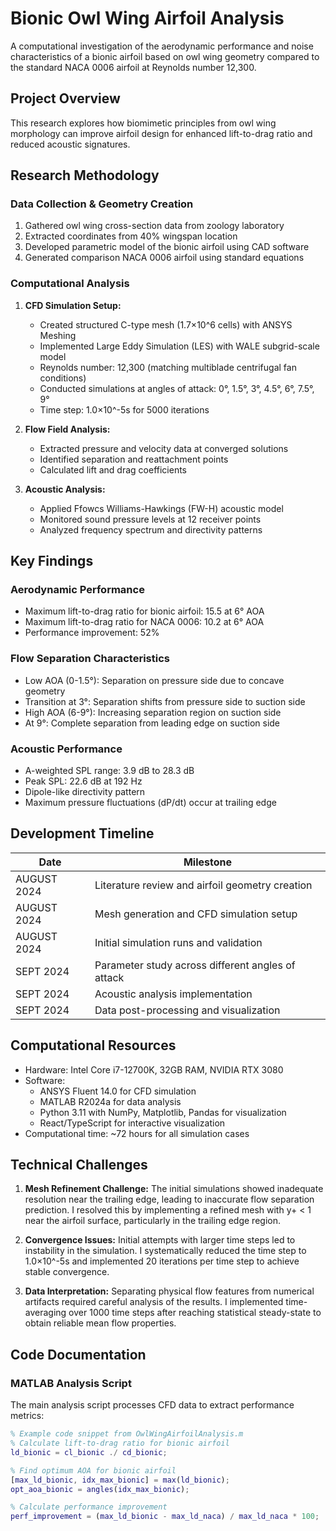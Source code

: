 # Bionic Owl Wing Airfoil Analysis

A computational investigation of the aerodynamic performance and noise characteristics of a bionic airfoil based on owl wing geometry compared to the standard NACA 0006 airfoil at Reynolds number 12,300.

## Project Overview

This research explores how biomimetic principles from owl wing morphology can improve airfoil design for enhanced lift-to-drag ratio and reduced acoustic signatures.

## Research Methodology

### Data Collection & Geometry Creation
1. Gathered owl wing cross-section data from zoology laboratory
2. Extracted coordinates from 40% wingspan location
3. Developed parametric model of the bionic airfoil using CAD software
4. Generated comparison NACA 0006 airfoil using standard equations

### Computational Analysis
1. **CFD Simulation Setup:**
   - Created structured C-type mesh (1.7×10^6 cells) with ANSYS Meshing
   - Implemented Large Eddy Simulation (LES) with WALE subgrid-scale model
   - Reynolds number: 12,300 (matching multiblade centrifugal fan conditions)
   - Conducted simulations at angles of attack: 0°, 1.5°, 3°, 4.5°, 6°, 7.5°, 9°
   - Time step: 1.0×10^-5s for 5000 iterations

2. **Flow Field Analysis:**
   - Extracted pressure and velocity data at converged solutions
   - Identified separation and reattachment points
   - Calculated lift and drag coefficients

3. **Acoustic Analysis:**
   - Applied Ffowcs Williams-Hawkings (FW-H) acoustic model
   - Monitored sound pressure levels at 12 receiver points
   - Analyzed frequency spectrum and directivity patterns

## Key Findings

### Aerodynamic Performance
- Maximum lift-to-drag ratio for bionic airfoil: 15.5 at 6° AOA
- Maximum lift-to-drag ratio for NACA 0006: 10.2 at 6° AOA
- Performance improvement: 52%

### Flow Separation Characteristics
- Low AOA (0-1.5°): Separation on pressure side due to concave geometry
- Transition at 3°: Separation shifts from pressure side to suction side
- High AOA (6-9°): Increasing separation region on suction side
- At 9°: Complete separation from leading edge on suction side

### Acoustic Performance
- A-weighted SPL range: 3.9 dB to 28.3 dB
- Peak SPL: 22.6 dB at 192 Hz
- Dipole-like directivity pattern
- Maximum pressure fluctuations (dP/dt) occur at trailing edge

## Development Timeline

| Date          | Milestone                                              |
|---------------|--------------------------------------------------------|
| AUGUST 2024  | Literature review and airfoil geometry creation        |
| AUGUST 2024 | Mesh generation and CFD simulation setup               |
| AUGUST 2024 | Initial simulation runs and validation                 |
| SEPT 2024    | Parameter study across different angles of attack      |
| SEPT 2024    | Acoustic analysis implementation                       |
| SEPT 2024    | Data post-processing and visualization                 |

## Computational Resources

- Hardware: Intel Core i7-12700K, 32GB RAM, NVIDIA RTX 3080
- Software:
  - ANSYS Fluent 14.0 for CFD simulation
  - MATLAB R2024a for data analysis
  - Python 3.11 with NumPy, Matplotlib, Pandas for visualization
  - React/TypeScript for interactive visualization
- Computational time: ~72 hours for all simulation cases

## Technical Challenges

1. **Mesh Refinement Challenge:**
   The initial simulations showed inadequate resolution near the trailing edge, leading to inaccurate flow separation prediction. I resolved this by implementing a refined mesh with y+ < 1 near the airfoil surface, particularly in the trailing edge region.

2. **Convergence Issues:**
   Initial attempts with larger time steps led to instability in the simulation. I systematically reduced the time step to 1.0×10^-5s and implemented 20 iterations per time step to achieve stable convergence.

3. **Data Interpretation:**
   Separating physical flow features from numerical artifacts required careful analysis of the results. I implemented time-averaging over 1000 time steps after reaching statistical steady-state to obtain reliable mean flow properties.

## Code Documentation

### MATLAB Analysis Script
The main analysis script processes CFD data to extract performance metrics:
```matlab
% Example code snippet from OwlWingAirfoilAnalysis.m
% Calculate lift-to-drag ratio for bionic airfoil
ld_bionic = cl_bionic ./ cd_bionic;

% Find optimum AOA for bionic airfoil
[max_ld_bionic, idx_max_bionic] = max(ld_bionic);
opt_aoa_bionic = angles(idx_max_bionic);

% Calculate performance improvement
perf_improvement = (max_ld_bionic - max_ld_naca) / max_ld_naca * 100;
